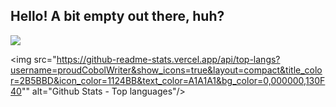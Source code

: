 ## Hello! A bit empty out there, huh?

![](https://komarev.com/ghpvc/?username=proudCobolWriter)


<img src="https://github-readme-stats.vercel.app/api/top-langs?username=proudCobolWriter&show_icons=true&layout=compact&title_color=2B5BBD&icon_color=1124BB&text_color=A1A1A1&bg_color=0,000000,130F40"" alt="Github Stats - Top languages"/>
